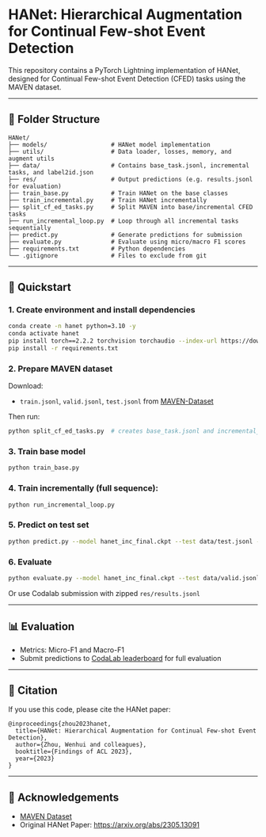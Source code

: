 # HANet: Hierarchical Augmentation for Continual Few-shot Event Detection

This repository contains a PyTorch Lightning implementation of HANet, designed for Continual Few-shot Event Detection (CFED) tasks using the MAVEN dataset.

---

## 📁 Folder Structure
```
HANet/
├── models/                  # HANet model implementation
├── utils/                   # Data loader, losses, memory, and augment utils
├── data/                    # Contains base_task.jsonl, incremental tasks, and label2id.json
├── res/                     # Output predictions (e.g. results.jsonl for evaluation)
├── train_base.py            # Train HANet on the base classes
├── train_incremental.py     # Train HANet incrementally
├── split_cf_ed_tasks.py     # Split MAVEN into base/incremental CFED tasks
├── run_incremental_loop.py  # Loop through all incremental tasks sequentially
├── predict.py               # Generate predictions for submission
├── evaluate.py              # Evaluate using micro/macro F1 scores
├── requirements.txt         # Python dependencies
└── .gitignore               # Files to exclude from git
```

---

## 🚀 Quickstart

### 1. Create environment and install dependencies
```bash
conda create -n hanet python=3.10 -y
conda activate hanet
pip install torch==2.2.2 torchvision torchaudio --index-url https://download.pytorch.org/whl/cu121
pip install -r requirements.txt
```

### 2. Prepare MAVEN dataset
Download:
- `train.jsonl`, `valid.jsonl`, `test.jsonl` from [MAVEN-Dataset](https://github.com/THU-KEG/MAVEN-dataset)

Then run:
```bash
python split_cf_ed_tasks.py  # creates base_task.jsonl and incremental_task_*.jsonl
```

### 3. Train base model
```bash
python train_base.py
```

### 4. Train incrementally (full sequence):
```bash
python run_incremental_loop.py
```

### 5. Predict on test set
```bash
python predict.py --model hanet_inc_final.ckpt --test data/test.jsonl --output res/results.jsonl
```

### 6. Evaluate
```bash
python evaluate.py --model hanet_inc_final.ckpt --test data/valid.jsonl
```
Or use Codalab submission with zipped `res/results.jsonl`

---

## 📊 Evaluation
- Metrics: Micro-F1 and Macro-F1
- Submit predictions to [CodaLab leaderboard](https://codalab.lisn.upsaclay.fr/competitions/3480) for full evaluation

---

## 📌 Citation
If you use this code, please cite the HANet paper:
```
@inproceedings{zhou2023hanet,
  title={HANet: Hierarchical Augmentation for Continual Few-shot Event Detection},
  author={Zhou, Wenhui and colleagues},
  booktitle={Findings of ACL 2023},
  year={2023}
}
```

---

## 🙌 Acknowledgements
- [MAVEN Dataset](https://github.com/THU-KEG/MAVEN-dataset)
- Original HANet Paper: https://arxiv.org/abs/2305.13091
